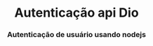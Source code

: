<h1 align="center">Autenticação api Dio</h1>

<h3 align="center">Autenticação de usuário usando nodejs</h3>
